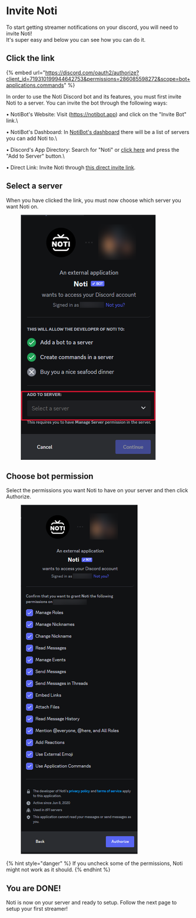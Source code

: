 # Invite Noti

To start getting streamer notifications on your discord, you will need to invite Noti! \
It's super easy and below you can see how you can do it.

## Click the link

{% embed url="https://discord.com/oauth2/authorize?client_id=719310199944642753&permissions=286085598272&scope=bot+applications.commands" %}

In order to use the Noti Discord bot and its features, you must first invite Noti to a server. You can invite the bot through the following ways:

• NotiBot's Website: Visit (https://notibot.app) and click on the "Invite Bot" link.\

• NotiBot's Dashboard: In [NotiBot's dashboard]([url](https://notibot.app/dashboard)) there will be a list of servers you can add Noti to.\

• Discord's App Directory: Search for "Noti" or [click here]([url](https://discord.com/application-directory/719310199944642753)) and press the "Add to Server" button.\

• Direct Link: Invite Noti through [this direct invite link]([url](https://discord.com/oauth2/authorize?client_id=719310199944642753&permissions=286085598272&scope=bot+applications.commands)).


## Select a server

When you have clicked the link, you must now choose which server you want Noti on.

<figure><img src="../.gitbook/assets/Invite 1 " alt=""><figcaption></figcaption></figure>

## Choose bot permission

Select the permissions you want Noti to have on your server and then click Authorize.

<figure><img src="../.gitbook/assets/Invite 2" alt=""><figcaption></figcaption></figure>

{% hint style="danger" %}
If you uncheck some of the permissions, Noti might not work as it should.
{% endhint %}

## You are DONE!&#x20;

Noti is now on your server and ready to setup. Follow the next page to setup your first streamer!&#x20;
